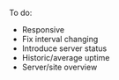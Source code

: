To do:
- Responsive 
- Fix interval changing 
- Introduce server status
- Historic/average uptime 
- Server/site overview